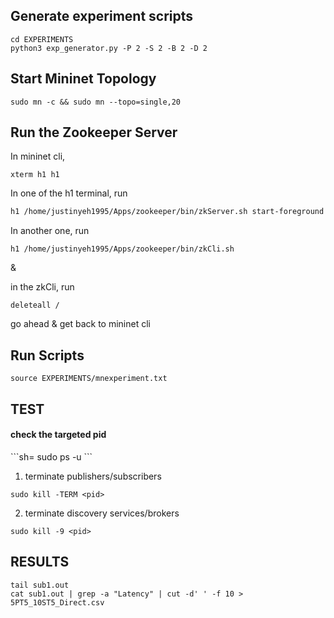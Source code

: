 ## Generate experiment scripts
```sh=
cd EXPERIMENTS
python3 exp_generator.py -P 2 -S 2 -B 2 -D 2
```

## Start Mininet Topology
```sh=
sudo mn -c && sudo mn --topo=single,20
```

## Run the Zookeeper Server

In mininet cli, 

```sh=
xterm h1 h1
```

In one of the h1 terminal, run
```sh
h1 /home/justinyeh1995/Apps/zookeeper/bin/zkServer.sh start-foreground 
```

In another one, run
```sh=
h1 /home/justinyeh1995/Apps/zookeeper/bin/zkCli.sh
```
& 

in the zkCli, run
```sh=
deleteall /
```

go ahead & get back to mininet cli

## Run Scripts
```sh=
source EXPERIMENTS/mnexperiment.txt
```

## TEST 

<h4> check the targeted pid </h4>
```sh=
sudo ps -u
```  

1. terminate publishers/subscribers
```sh=
sudo kill -TERM <pid>
```

2. terminate discovery services/brokers
```sh=
sudo kill -9 <pid>
```

## RESULTS
```
tail sub1.out
cat sub1.out | grep -a "Latency" | cut -d' ' -f 10 > 5PT5_10ST5_Direct.csv
```
